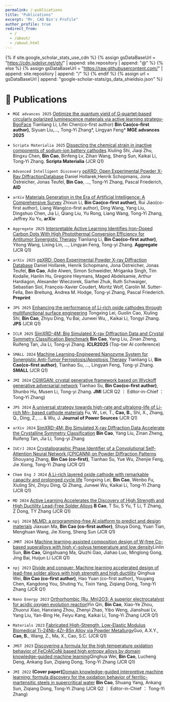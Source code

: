 ```yaml
---
permalink: /-publications
title: "Publications"
excerpt: "Mr. CAO Bin's Profile"
author_profile: true
redirect_from: 
  - /
  - /about/
  - /about.html
---
```


{% if site.google_scholar_stats_use_cdn %}
{% assign gsDataBaseUrl = "https://cdn.jsdelivr.net/gh/" | append: site.repository | append: "@" %}
{% else %}
{% assign gsDataBaseUrl = "https://raw.githubusercontent.com/" | append: site.repository | append: "/" %}
{% endif %}
{% assign url = gsDataBaseUrl | append: "google-scholar-stats/gs_data_shieldsio.json" %}

<span class='anchor' id='-publications'></span>


# 📝 Publications 

- `MGE advances 2025` [Optimize the quantum yield of G‐quartet‐based circularly polarized luminescence materials via active learning strategy‐BgoFace](https://onlinelibrary.wiley.com/doi/epdf/10.1002/mgea.70031) Tianliang Li, Lifei Chen(co-first author) **Bin Cao(co-first author)**, Siyuan Liu,..., Tong-Yi Zhang*, Lingyan Feng* **MGE advances 2025** 

- `Scripta Materialia 2025` [Dissecting the chemical strain in inactive components of sodium-ion battery cathodes](https://www.sciencedirect.com/science/article/pii/S1359646225003434?dgcid=coauthor) Xiuling Shi, Jiaqi Zhu, Bingxu Chen, **Bin Cao**, Binfeng Lv, Zihan Wang, Sheng Sun, Kaikai Li, Tong-Yi Zhang. **Scripta Materialia** (JCR Q1)


- `Advanced Intelligent Discovery` [opXRD: Open Experimental Powder X-Ray DiffractionDatabase](https://advanced.onlinelibrary.wiley.com/doi/epdf/10.1002/aidi.202500044) Daniel Hollarek,Henrik Schopmans, Jona Östreicher, Jonas Teufel, **Bin Cao**, ..., Tong-Yi Zhang, Pascal Friederich, **AID**


- `arXiv` [Materials Generation in the Era of Artificial Intelligence: A Comprehensive Survey](https://arxiv.org/pdf/2505.16379) Zhixun Li, **Bin Cao(co-first author)**,  Rui Jiao(co-first author), Liang Wang(co-first author), Ding Wang, Yang Liu, Dingshuo Chen, Jia Li, Qiang Liu, Yu Rong, Liang Wang, Tong-Yi Zhang, Jeffrey Xu Yu, **arXiv**


- `Aggregate 2025` [Interpretable Active Learning Identifies Iron-Doped Carbon Dots With High Photothermal Conversion Efficiency for Antitumor Synergistic Therapy](https://onlinelibrary.wiley.com/doi/epdf/10.1002/agt2.70060) Tianliang Li, **Bin Cao(co-first author)**,  Yitong Wang, Lixing Lin, ..., Lingyan Feng, Tong-yi Zhang. **Aggregate** (JCR Q1)


- `arXiv 2025` [opXRD: Open Experimental Powder X-ray Diffraction Database](https://arxiv.org/abs/2503.05577) Daniel Hollarek, Henrik Schopmans, Jona Östreicher, Jonas Teufel, **Bin Cao**, Adie Alwen, Simon Schweidler, Mriganka Singh, Tim Kodalle, Hanlin Hu, Gregoire Heymans, Maged Abdelsamie, Arthur Hardiagon, Alexander Wieczorek, Siarhei Zhuk, Ruth Schwaiger, Sebastian Siol, François-Xavier Coudert, Moritz Wolf, Carolin M. Sutter-Fella, Ben Breitung, Andrea M. Hodge, Tong-yi Zhang, Pascal Friederich. **Preprint** 

- `JPS 2025` [Enhancing the performance of Li-rich oxide cathodes through multifunctional surface engineering](https://www.sciencedirect.com/science/article/pii/S0378775325005531?via%3Dihub) Tongxing Lei, Guolin Cao, Xiuling Shi, **Bin Cao**, Zhiyu Ding, Yu Bai, Junwei Wu, , Kaikai Li, Tongyi Zhang. **JPS** (JCR Q1)

- `ICLR 2025` [SimXRD-4M: Big Simulated X-ray Diffraction Data and Crystal Symmetry Classification Benchmark](https://openreview.net/pdf?id=mkuB677eMM) **Bin Cao**,  Yang Liu, Zinan Zheng, Ruifeng Tan, Jia Li, Tong-yi Zhang. **ICLR2025** (Top-tier AI conference)


- `SMALL 2024` [Machine Learning-Engineered Nanozyme System for Synergistic Anti-Tumor Ferroptosis/Apoptosis Therapy](https://onlinelibrary.wiley.com/doi/10.1002/smll.202408750) Tianliang Li, **Bin Cao(co-first author)**,  Tianhao Su, ..., Lingyan Feng, Tong-yi Zhang. **SMALL** (JCR Q1)

- `JMI 2024` [CGWGAN: crystal generative framework based on Wyckoff generative adversarial network](https://www.oaepublish.com/articles/jmi.2024.24) Tianhao Su, **Bin Cao(co-first author)**, Shunbo Hu, Musen Li, Tong-yi Zhang. **JMI** (JCR Q2 ｜ Editor-in-Chief ： Tong-Yi Zhang)

- `JPS 2024` [A universal strategy towards high-rate and ultralong-life of Li-rich Mn- based cathode materials](https://www.sciencedirect.com/science/article/pii/S0378775324010966) Fu, W., Lei, T., **Cao, B.**, Shi, X., Zhang, Q., Ding, Z., ... & Wu, J.  **Journal of Power Sources** (JCR Q1)


- `arXiv 2024`   [SimXRD-4M: Big Simulated X-ray Diffraction Data Accelerate the Crystalline Symmetry Classification](https://arxiv.org/html/2406.15469v1) **Bin Cao**, Yang Liu, Zinan Zheng, Ruifeng Tan, Jia Li, Tong-yi Zhang


- `IUCrJ 2024` [Crystallographic Phase Identifier of a Convolutional Self-Attention Neural Network (CPICANN) on Powder Diffraction Patterns](https://doi.org/10.1107/S2052252524005323) Shouyang Zhang, **Bin Cao (co-first)**, Tianhao Su, Yue Wu, Zhenjie Feng, Jie Xiong, Tong-Yi Zhang (JCR Q1)

- `Chem Eng J 2024` [A Li-rich layered oxide cathode with remarkable capacity and prolonged cycle life](https://www.sciencedirect.com/science/article/pii/S1385894724030092) Tongxing Lei, **Bin Cao**, Wenbo Fu, Xiuling Shi, Zhiyu Ding, Qi Zhang, Junwei Wu, Kaikai Li, Tong-Yi Zhang (JCR Q1)

- `MD 2024` [Active Learning Accelerates the Discovery of High Strength and High Ductility Lead-Free Solder Alloys](https://doi.org/10.1016/j.matdes.2024.112921) **B Cao**, T Su, S Yu, T Li, T Zhang, Z Dong, TY Zhang (JCR Q1)

- `npj 2024` [MLMD: a programming-free AI platform to predict and design materials](https://www.nature.com/articles/s41524-024-01243-4) Jiaxuan Ma, **Bin Cao (co-first author)**, Shuya Dong, Yuan Tian, Menghuan Wang, Jie Xiong, Sheng Sun (JCR Q1)

- `JMRT 2024` [Machine learning-assisted composition design of W-free Co-based superalloys with high γ′-solvus temperature and low density](https://www.sciencedirect.com/science/article/pii/S2238785424000401?via%3Dihub)Linlin Sun, **Bin Cao**, Qingshuang Ma, Qiuzhi Gao, Jiahao Luo, Minglong Gong, Jing Bai, Huijun Li (JCR Q1)


- `npj 2023` [Divide and conquer: Machine learning accelerated design of lead-free solder alloys with high strength and high ductility](https://www.nature.com/articles/s41524-023-01150-0) Qinghua Wei, **Bin Cao (co-first author)**, Hao Yuan (co-first author), Youyang Chen, Kangdong You, Shuting Yu, Tixin Yang, Ziqiang Dong, Tong-Yi Zhang (JCR Q1)

- `Nano Energy 2023` [Orthorhombic (Ru, Mn)2O3: A superior electrocatalyst for acidic oxygen evolution reaction](https://www.sciencedirect.com/science/article/pii/S2211285523005645?via%3Dihub)Yin Qin, **Bin Cao**, Xiao-Ye Zhou, Zhuorui Xiao, Hanxiang Zhou, Zhenyi Zhao, Yibo Weng, Jianshuai Lv, Yang Liu, Yan-Bing He, Feiyu Kang, Kaikai Li, Tong-Yi Zhang (JCR Q1)

- `Materials 2023` [Fabricated High-Strength, Low-Elastic Modulus Biomedical Ti-24Nb-4Zr-8Sn Alloy via Powder Metallurgy](https://www.mdpi.com/1996-1944/16/10/3845)Guo, A.X.Y., **Cao, B.**, Wang, Z., Ma, X., Cao, S.C. (JCR Q1)

- `JMST 2023` [Discovering a formula for the high temperature oxidation behavior of FeCrAlCoNi based high entropy alloys by domain knowledge-guided machine learning](https://www.sciencedirect.com/science/article/pii/S1005030223000622?via%3Dihub)Qinghua Wei, **Bin Cao**, Lucheng Deng, Ankang Sun, Ziqiang Dong, Tong-Yi Zhang (JCR Q1)

- `JMI 2022` **(Cover paper)**[Domain knowledge-guided interpretive machine learning: formula discovery for the oxidation behavior of ferritic-martensitic steels in supercritical water](https://www.oaepublish.com/articles/jmi.2022.04) **Bin Cao**, Shuang Yang, Ankang Sun, Ziqiang Dong, Tong-Yi Zhang (JCR Q2 ｜ Editor-in-Chief ： Tong-Yi Zhang)

